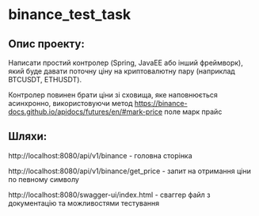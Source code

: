 # binance_test_task

## Опис проекту: 

Написати простий контролер (Spring, JavaEE або інший фреймворк), який буде давати поточну ціну на криптовалютну пару (наприклад BTCUSDT, ETHUSDT).

Контролер повинен брати ціни зі сховища, яке наповнюється асинхронно, використовуючи метод https://binance-docs.github.io/apidocs/futures/en/#mark-price поле марк прайс

## Шляхи:

http://localhost:8080/api/v1/binance - головна сторінка

http://localhost:8080/api/v1/binance/get_price - запит на отримання ціни по певному символу

http://localhost:8080/swagger-ui/index.html - сваггер файл з документацію та можливостями тестування
